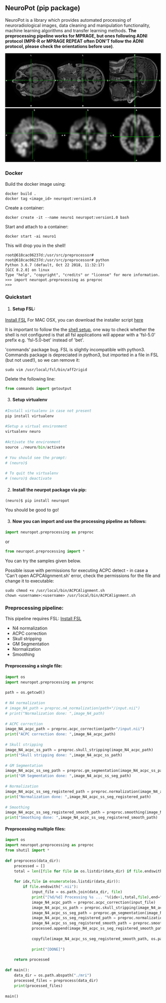 ## NeuroPot (pip package)

NeuroPot is a library which provides automated processing of neuroradiological images, data cleaning and manipulation functionality, machine learning algorithms and transfer learning methods. **The preprocessing pipeline works for MPRAGE, but ones following ADNI protocol (MPR-R or MPRAGE REPEAT often DON'T follow the ADNI protocol, please check the orientations before use)**.

![Input image](assets/input.png?raw=true "Input image")
![Processed image](assets/processed.png?raw=true "Processed image")

### Docker

Build the docker image using:
```shell
docker build .
docker tag <image_id> neuropot:version1.0
```

Create a container:
```shell
docker create -it --name neuro1 neuropot:version1.0 bash
```

Start and attach to a container:
```shell
docker start -ai neuro1
```

This will drop you in the shell!
```shell
root@618cac06237d:/usr/src/preprocessor# 
root@618cac06237d:/usr/src/preprocessor# python
Python 3.6.7 (default, Oct 22 2018, 11:32:17) 
[GCC 8.2.0] on linux
Type "help", "copyright", "credits" or "license" for more information.
>>> import neuropot.preprocessing as preproc
>>> 
```


### Quickstart

1. #### Setup FSL:

[Install FSL](https://fsl.fmrib.ox.ac.uk/fsl/fslwiki/FslInstallation#Installing_FSL)
For MAC OSX, you can download the installer script [here](https://gist.github.com/abhinit/1cb51c695164497f068b608d3bad7565) 

It is important to follow the the [shell setup](https://fsl.fmrib.ox.ac.uk/fsl/fslwiki/FslInstallation/ShellSetup), one way to check whether the shell is not configured is that all fsl applications will appear with a 'fsl-5.0' prefix e.g. 'fsl-5.0-bet' instead of 'bet'.

'commands' package bug. FSL is slightly incompatible with python3. Commands package is depreciated in python3, but imported in a file in FSL (but not used!), so we can remove it:

```shell
sudo vim /usr/local/fsl/bin/aff2rigid 
```

Delete the following line:

```python
from commands import getoutput
```


3. #### Setup virtualenv

```python
#Install virtualenv in case not present
pip install virtualenv

#Setup a virtual environment
virtualenv neuro

#Activate the environment
source ./neuro/bin/activate

# You should see the prompt:
# (neuro)$

# To quit the virtualenv
# (neuro)$ deactivate
```

2. #### Install the neurpot package via pip:

```shell
(neuro)$ pip install neuropot
```

You should be good to go!

3. #### Now you can import and use the processing pipeline as follows:

```python
import neuropot.preprocessing as preproc
```
or
```python
from neuropot.preprocessing import *
```
You can try the samples given below.

Possible issue with permissions for executing ACPC detect - in case a 'Can't open ACPCAlignment.sh' error, check the permissions for the file and change it to executable:

```shell
sudo chmod +x /usr/local/bin/ACPCAlignment.sh
chown <username>:<username> /usr/local/bin/ACPCAlignment.sh
```

### Preprocessing pipeline:

This pipeline requires FSL: [Install FSL](https://fsl.fmrib.ox.ac.uk/fsl/fslwiki/FslInstallation#Installing_FSL)

- N4 normalization
- ACPC correction
- Skull stripping
- GM Segmentation
- Normalization
- Smoothing

#### Preprocessing a single file:

```python
import os
import neuropot.preprocessing as preproc

path = os.getcwd()

# N4 normalization
# image_N4_path = preproc.n4_normalization(path+"/input.nii")
# print("Normalization done: ",image_N4_path)

# ACPC correction
image_N4_acpc_path = preproc.acpc_correction(path+"/input.nii")
print("ACPC correction done: ",image_N4_acpc_path)

# Skull stripping
image_N4_acpc_ss_path = preproc.skull_stripping(image_N4_acpc_path)
print("Skull stripping done: ",image_N4_acpc_ss_path)

# GM Segmentation
image_N4_acpc_ss_seg_path = preproc.gm_segmentation(image_N4_acpc_ss_path)
print("GM Segmentation done: ",image_N4_acpc_ss_seg_path)

# Normalization
image_N4_acpc_ss_seg_registered_path = preproc.normalization(image_N4_acpc_ss_seg_path)
print("Normalization done: ",image_N4_acpc_ss_seg_registered_path)

# Smoothing
image_N4_acpc_ss_seg_registered_smooth_path = preproc.smoothing(image_N4_acpc_ss_seg_registered_path)
print("Smoothing done: ",image_N4_acpc_ss_seg_registered_smooth_path)
```


#### Preprocessing multiple files:

```python
import os
import neuropot.preprocessing as preproc
from shutil import *

def preprocess(data_dir):
	processed = []
	total = len([file for file in os.listdir(data_dir) if file.endswith(".nii")])

	for idx,file in enumerate(os.listdir(data_dir)):
		if file.endswith(".nii"):
			input_file = os.path.join(data_dir, file)
			print("[%d/%d] Processing %s ... "%(idx+1,total,file),end="", flush=True),
			image_N4_acpc_path = preproc.acpc_correction(input_file)
			image_N4_acpc_ss_path = preproc.skull_stripping(image_N4_acpc_path)
			image_N4_acpc_ss_seg_path = preproc.gm_segmentation(image_N4_acpc_ss_path)
			image_N4_acpc_ss_seg_registered_path = preproc.normalization(image_N4_acpc_ss_seg_path)
			image_N4_acpc_ss_seg_registered_smooth_path = preproc.smoothing(image_N4_acpc_ss_seg_registered_path)
			processed.append(image_N4_acpc_ss_seg_registered_smooth_path)

			copyfile(image_N4_acpc_ss_seg_registered_smooth_path, os.path.join(data_dir,'processed_'+file+'.gz'))
			
			print("[DONE]")

	return processed

def main():
	data_dir = os.path.abspath("./mri")
	processed_files = preprocess(data_dir)
	print(processed_files)

main()
```
